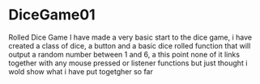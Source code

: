 # DiceGame01
Rolled Dice Game 
I have made a very basic start to the dice game, i have created a class of dice, a button and a basic dice rolled function that will output a random number between 1 and 6, a this point none of it links together with any mouse pressed or listener functions but just thought i wold show what i have put togetgher so far

